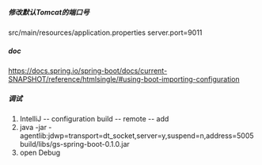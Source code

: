 ##### 修改默认Tomcat的端口号
src/main/resources/application.properties
server.port=9011


##### doc
https://docs.spring.io/spring-boot/docs/current-SNAPSHOT/reference/htmlsingle/#using-boot-importing-configuration

##### 调试
1. IntelliJ -- configuration build -- remote -- add
2. java -jar -agentlib:jdwp=transport=dt_socket,server=y,suspend=n,address=5005  build/libs/gs-spring-boot-0.1.0.jar
3. open Debug
